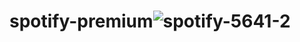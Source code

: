 # spotify-premium![spotify-5641-2](https://github.com/user-attachments/assets/87ebcd8e-317a-42b0-acdc-2f7a85e3c862)
